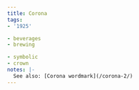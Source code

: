 ```yaml
---
title: Corona
tags:
- '1925'

- beverages
- brewing

- symbolic
- crown
notes: |-
  See also: [Corona wordmark](/corona-2/)
---
```


